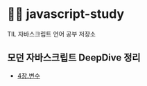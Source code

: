 # 👩‍🏫 javascript-study

TIL 자바스크립트 언어 공부 저장소

## 모던 자바스크립트 DeepDive 정리

- [4장.변수](https://github.com/nincoding/javascript-study/tree/main/chapter4.%EB%B3%80%EC%88%98)
